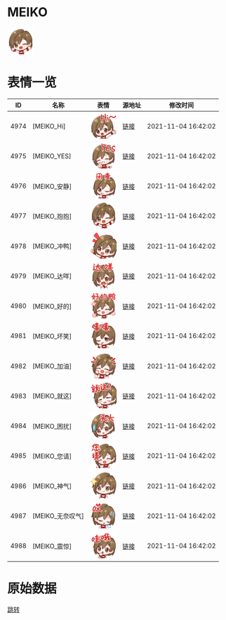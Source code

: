 # MEIKO

<img src="./cover.png" height="60" alt="cover" />

# 表情一览

|ID|名称|表情|源地址|修改时间|
|----|----|----|----|----|
|4974|[MEIKO_Hi]|<img src="./pic/004974_%5BMEIKO_Hi%5D.png" height="60" alt="Hi"/>|[链接](http://i0.hdslb.com/bfs/emote/e1d1f84de2aaaa3037006fb5345aec615bebee97.png)|2021-11-04 16:42:02|
|4975|[MEIKO_YES]|<img src="./pic/004975_%5BMEIKO_YES%5D.png" height="60" alt="YES"/>|[链接](http://i0.hdslb.com/bfs/emote/5379a22247d9bca57d22ffbad7520a60ae71d855.png)|2021-11-04 16:42:02|
|4976|[MEIKO_安静]|<img src="./pic/004976_%5BMEIKO_安静%5D.png" height="60" alt="安静"/>|[链接](http://i0.hdslb.com/bfs/emote/d9e3ed2537b16b2b4a6980c2ed749319d71c9a08.png)|2021-11-04 16:42:02|
|4977|[MEIKO_抱抱]|<img src="./pic/004977_%5BMEIKO_抱抱%5D.png" height="60" alt="抱抱"/>|[链接](http://i0.hdslb.com/bfs/emote/a42ef87f2d1058e847bc6ea1da2a3f61f53e0886.png)|2021-11-04 16:42:02|
|4978|[MEIKO_冲鸭]|<img src="./pic/004978_%5BMEIKO_冲鸭%5D.png" height="60" alt="冲鸭"/>|[链接](http://i0.hdslb.com/bfs/emote/65cae9d6e4cc9c938eb570393f978050d6eb6b2c.png)|2021-11-04 16:42:02|
|4979|[MEIKO_达咩]|<img src="./pic/004979_%5BMEIKO_达咩%5D.png" height="60" alt="达咩"/>|[链接](http://i0.hdslb.com/bfs/emote/ec5e047251dbdee5988bed0e921a1ae3315f498f.png)|2021-11-04 16:42:02|
|4980|[MEIKO_好的]|<img src="./pic/004980_%5BMEIKO_好的%5D.png" height="60" alt="好的"/>|[链接](http://i0.hdslb.com/bfs/emote/4b76c8942903a254ce4d5ccace9e1fe50b804fe3.png)|2021-11-04 16:42:02|
|4981|[MEIKO_坏笑]|<img src="./pic/004981_%5BMEIKO_坏笑%5D.png" height="60" alt="坏笑"/>|[链接](http://i0.hdslb.com/bfs/emote/03212517ca00c67fcc37729ddbee19594d1df1ef.png)|2021-11-04 16:42:02|
|4982|[MEIKO_加油]|<img src="./pic/004982_%5BMEIKO_加油%5D.png" height="60" alt="加油"/>|[链接](http://i0.hdslb.com/bfs/emote/d4145ad42f155d984ca2abb75d7a017b0ea3decc.png)|2021-11-04 16:42:02|
|4983|[MEIKO_就这]|<img src="./pic/004983_%5BMEIKO_就这%5D.png" height="60" alt="就这"/>|[链接](http://i0.hdslb.com/bfs/emote/29bc5ebb206242f276f60e3c93943182f9ad7f46.png)|2021-11-04 16:42:02|
|4984|[MEIKO_困扰]|<img src="./pic/004984_%5BMEIKO_困扰%5D.png" height="60" alt="困扰"/>|[链接](http://i0.hdslb.com/bfs/emote/eeb11eab81e194d2bc6dad2e673ae9a23e451362.png)|2021-11-04 16:42:02|
|4985|[MEIKO_您请]|<img src="./pic/004985_%5BMEIKO_您请%5D.png" height="60" alt="您请"/>|[链接](http://i0.hdslb.com/bfs/emote/09b9faba7b6b61711d56c711c912c82e4d090044.png)|2021-11-04 16:42:02|
|4986|[MEIKO_神气]|<img src="./pic/004986_%5BMEIKO_神气%5D.png" height="60" alt="神气"/>|[链接](http://i0.hdslb.com/bfs/emote/623787a2d77f8a4bde53353ce991e102b49e4ee2.png)|2021-11-04 16:42:02|
|4987|[MEIKO_无奈叹气]|<img src="./pic/004987_%5BMEIKO_无奈叹气%5D.png" height="60" alt="无奈叹气"/>|[链接](http://i0.hdslb.com/bfs/emote/305b994d3e529137f811c3d8e28b0fda1e08085a.png)|2021-11-04 16:42:02|
|4988|[MEIKO_震惊]|<img src="./pic/004988_%5BMEIKO_震惊%5D.png" height="60" alt="震惊"/>|[链接](http://i0.hdslb.com/bfs/emote/0294b3bbda847d855085372d6ca4203f14c0457a.png)|2021-11-04 16:42:02|

# 原始数据

[跳转](./raw.json)

